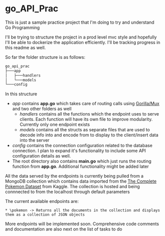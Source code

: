 # go_API_Prac

This is just a sample practice project that I'm doing to try and understand Go Programming

I'll be trying to structure the project in a prod level mvc style and hopefully I'll be able to dockerize the application efficiently.
I'll be tracking progress in this readme as well.

So far the folder structure is as follows:

```bash
go_api_prac
├───app
│   ├───handlers
│   └───models
└───config
```
In this structure

- *app* contains **app.go** which takes care of routing calls using [Gorilla/Mux](https://github.com/gorilla/mux) and two other folders as well
   - *handlers* contains all the functions which the endpoint uses to serve clients. Each function will have its own file to improve modularity. Currently only one endpoint exists
   - *models* contains all the structs as separate files that are used to decode info into and encode from to display to the client/insert data into the server
- *config* contains the connection configuration related to the database connection. I plan to expand it's functionality to include some API configuration details as well.
- The root directory also contains **main.go** which just runs the routing function from **app.go**. Additional functionality might be added later

All the data served by the endpoints is currently being pulled from a MongoDB collection which contains data imported from the [The Complete Pokemon Dataset](https://www.kaggle.com/rounakbanik/pokemon) from Kaggle. The collection is hosted and being connnected to from the localhost through default parameters

The current available endpoints are:

```
* \pokemon -> Returns all the documents in the collection and displays them as a collection of JSON objects

```

More endpoints will be implemented soon.
Comprehensive code comments and documentation are also next on the list of tasks to do




